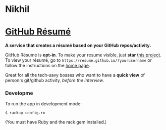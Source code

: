 # Nikhil

# [GitHub Résumé](https://resume.github.io/)

**A service that creates a résumé based on your GitHub repos/activity.**

GitHub Résumé is **opt-in**. To make your resume visible, just **star** [this project](https://github.com/resume/resume.github.com). To view your résumé, go to `https://resume.github.io/?yourusername` or follow the instructions on the [home page](https://resume.github.io/).

Great for all the tech-savy bosses who want to have a **quick view** of person's git/github activity, _before the interview_.

### Developme

To run the app in development mode:

    $ rackup config.ru

(You must have Ruby and the rack gem installed.)
